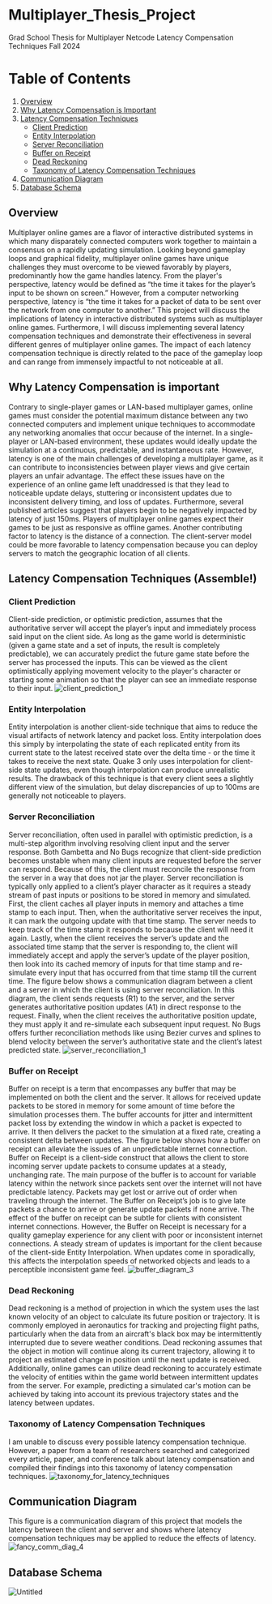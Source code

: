 
# Multiplayer_Thesis_Project
 Grad School Thesis for Multiplayer Netcode Latency Compensation Techniques Fall 2024
 
# Table of Contents

1. [Overview](#overview)
2. [Why Latency Compensation is Important](#why-latency-compensation-is-important)
3. [Latency Compensation Techniques](#latency-compensation-techniques)
   - [Client Prediction](#client-prediction)
   - [Entity Interpolation](#entity-interpolation)
   - [Server Reconciliation](#server-reconciliation)
   - [Buffer on Receipt](#buffer-on-receipt)
   - [Dead Reckoning](#dead-reckoning)
   - [Taxonomy of Latency Compensation Techniques](#taxonomy-of-latency-compensation-techniques)
4. [Communication Diagram](#communication-diagram)
5. [Database Schema](#database-schema)


 ## Overview
Multiplayer online games are a flavor of interactive distributed systems in which many disparately connected computers work together to maintain a consensus on a rapidly updating simulation. Looking beyond gameplay loops and graphical fidelity, multiplayer online games have unique challenges they must overcome to be viewed favorably by players, predominantly how the game handles latency. From the player's perspective, latency would be defined as “the time it takes for the player’s input to be shown on screen.” However, from a computer networking perspective, latency is “the time it takes for a packet of data to be sent over the network from one computer to another.” This project will discuss the implications of latency in interactive distributed systems such as multiplayer online games. Furthermore, I will discuss implementing several latency compensation techniques and demonstrate their effectiveness in several different genres of multiplayer online games. The impact of each latency compensation technique is directly related to the pace of the gameplay loop and can range from immensely impactful to not noticeable at all.

## Why Latency Compensation is important
Contrary to single-player games or LAN-based multiplayer games, online games must consider the potential maximum distance between any two connected computers and implement unique techniques to accommodate any networking anomalies that occur because of the internet. In a single-player or LAN-based environment, these updates would ideally update the simulation at a continuous, predictable, and instantaneous rate. However, latency is one of the main challenges of developing a multiplayer game, as it can contribute to inconsistencies between player views and give certain players an unfair advantage. The effect these issues have on the experience of an online game left unaddressed is that they lead to noticeable update delays, stuttering or inconsistent updates due to inconsistent delivery timing, and loss of updates. Furthermore, several published articles suggest that players begin to be negatively impacted by latency of just 150ms. Players of multiplayer online games expect their games to be just as responsive as offline games. Another contributing factor to latency is the distance of a connection. The client-server model could be more favorable to latency compensation because you can deploy servers to match the geographic location of all clients. 

## Latency Compensation Techniques (Assemble!)
### Client Prediction
Client-side prediction, or optimistic prediction, assumes that the authoritative server will accept the player’s input and immediately process said input on the client side. As long as the game world is deterministic (given a game state and a set of inputs, the result is completely predictable), we can accurately predict the future game state before the server has processed the inputs. This can be viewed as the client optimistically applying movement velocity to the player's character or starting some animation so that the player can see an immediate response to their input.
![client_prediction_1](https://github.com/user-attachments/assets/a658ffd4-fa56-4f35-b1c5-d54f722536da)

### Entity Interpolation
Entity interpolation is another client-side technique that aims to reduce the visual artifacts of network latency and packet loss. Entity interpolation does this simply by interpolating the state of each replicated entity from its current state to the latest received state over the delta time - or the time it takes to receive the next state. Quake 3 only uses interpolation for client-side state updates, even though interpolation can produce unrealistic results. The drawback of this technique is that every client sees a slightly different view of the simulation, but delay discrepancies of up to 100ms are generally not noticeable to players.

### Server Reconciliation
Server reconciliation, often used in parallel with optimistic prediction, is a multi-step algorithm involving resolving client input and the server response. Both Gambetta and No Bugs recognize that client-side prediction becomes unstable when many client inputs are requested before the server can respond. Because of this, the client must reconcile the response from the server in a way that does not jar the player. Server reconciliation is typically only applied to a client’s player character as it requires a steady stream of past inputs or positions to be stored in memory and simulated. First, the client caches all player inputs in memory and attaches a time stamp to each input. Then, when the authoritative server receives the input, it can mark the outgoing update with that time stamp. The server needs to keep track of the time stamp it responds to because the client will need it again. Lastly, when the client receives the server’s update and the associated time stamp that the server is responding to, the client will immediately accept and apply the server’s update of the player position, then look into its cached memory of inputs for that time stamp and re-simulate every input that has occurred from that time stamp till the current time. The figure below shows a communication diagram between a client and a server in which the client is using server reconciliation. In this diagram, the client sends requests (R1) to the server, and the server generates authoritative position updates (A1) in direct response to the request. Finally, when the client receives the authoritative position update, they must apply it and re-simulate each subsequent input request. No Bugs offers further reconciliation methods like using Bezier curves and splines to blend velocity between the server’s authoritative state and the client’s latest predicted state.
![server_reconciliation_1](https://github.com/user-attachments/assets/e6b5a1f9-c4de-402d-a2ec-e26ed9f7f945)

### Buffer on Receipt
Buffer on receipt is a term that encompasses any buffer that may be implemented on both the client and the server. It allows for received update packets to be stored in memory for some amount of time before the simulation processes them. The buffer accounts for jitter and intermittent packet loss by extending the window in which a packet is expected to arrive. It then delivers the packet to the simulation at a fixed rate, creating a consistent delta between updates. The figure below shows how a buffer on receipt can alleviate the issues of an unpredictable internet connection. Buffer on Receipt is a client-side construct that allows the client to store incoming server update packets to consume updates at a steady, unchanging rate. The main purpose of the buffer is to account for variable latency within the network since packets sent over the internet will not have predictable latency. Packets may get lost or arrive out of order when traveling through the internet. The Buffer on Receipt’s job is to give late packets a chance to arrive or generate update packets if none arrive. The effect of the buffer on receipt can be subtle for clients with consistent internet connections. However, the Buffer on Receipt is necessary for a quality gameplay experience for any client with poor or inconsistent internet connections. A steady stream of updates is important for the client because of the client-side Entity Interpolation. When updates come in sporadically, this affects the interpolation speeds of networked objects and leads to a perceptible inconsistent game feel. 
![buffer_diagram_3](https://github.com/user-attachments/assets/8e3cfa05-2a0e-4cb9-8fb8-bbde013ea42d)


### Dead Reckoning
Dead reckoning is a method of projection in which the system uses the last known velocity of an object to calculate its future position or trajectory. It is commonly employed in aeronautics for tracking and projecting flight paths, particularly when the data from an aircraft's black box may be intermittently interrupted due to severe weather conditions. Dead reckoning assumes that the object in motion will continue along its current trajectory, allowing it to project an estimated change in position until the next update is received. Additionally, online games can utilize dead reckoning to accurately estimate the velocity of entities within the game world between intermittent updates from the server. For example, predicting a simulated car's motion can be achieved by taking into account its previous trajectory states and the latency between updates.

### Taxonomy of Latency Compensation Techniques
I am unable to discuss every possible latency compensation technique. However, a paper from a team of researchers searched and categorized every article, paper, and conference talk about latency compensation and compiled their findings into this taxonomy of latency compensation techniques.
![taxonomy_for_latency_techniques](https://github.com/user-attachments/assets/588d03f5-fe09-4f5b-9738-eb293932d6a5)



## Communication Diagram
This figure is a communication diagram of this project that models the latency between the client and server and shows where latency compensation techniques may be applied to reduce the effects of latency.
![fancy_comm_diag_4](https://github.com/user-attachments/assets/7f72df44-5598-401b-98a2-0e11890b8e90)


## Database Schema
![Untitled](https://github.com/user-attachments/assets/0e89f7f9-d0cc-4c4b-bab2-023d665b5e85)
